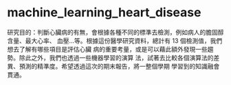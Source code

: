 # machine_learning_heart_disease
研究目的：判斷心臟病的有無，會根據各種不同的標準去檢測，例如病人的膽固醇含量、最大心率、 血壓…等。根據這份醫學研究資料，總計有 13 個檢測值，我們想去了解有哪些項目是評估心臟 病的重要考量，或是可以藉此額外發現一些趨勢。除此之外，我們也透過一些機器學習的演算 法，試著去比較各個演算法的差異、預測的精準度。希望透過這次的期末報告，將一整個學期 學習到的知識融會貫通。 

